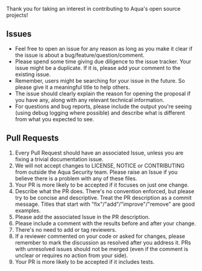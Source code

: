 Thank you for taking an interest in contributing to Aqua's open source projects!

## Issues

- Feel free to open an issue for any reason as long as you make it clear if the issue is about a bug/feature/question/comment.
- Please spend some time giving due diligence to the issue tracker. Your issue might be a duplicate. If it is, please add your comment to the existing issue.
- Remember, users might be searching for your issue in the future. So please give it a meaningful title to help others.
- The issue should clearly explain the reason for opening the proposal if you have any, along with any relevant technical information.
- For questions and bug reports, please include the output you're seeing (using debug logging where possible) and describe what is different from what you expected to see.

## Pull Requests

1. Every Pull Request should have an associated Issue, unless you are fixing a trivial documentation issue.
1. We will not accept changes to LICENSE, NOTICE or CONTRIBUTING from outside the Aqua Security team. Please raise an Issue if you believe there is a problem with any of these files. 
1. Your PR is more likely to be accepted if it focuses on just one change.
1. Describe what the PR does. There's no convention enforced, but please try to be concise and descriptive. Treat the PR description as a commit message. Titles that start with "fix"/"add"/"improve"/"remove" are good examples.
1. Please add the associated Issue in the PR description.
1. Please include a comment with the results before and after your change.
1. There's no need to add or tag reviewers.
1. If a reviewer commented on your code or asked for changes, please remember to mark the discussion as resolved after you address it. PRs with unresolved issues should not be merged (even if the comment is unclear or requires no action from your side).
1. Your PR is more likely to be accepted if it includes tests.
